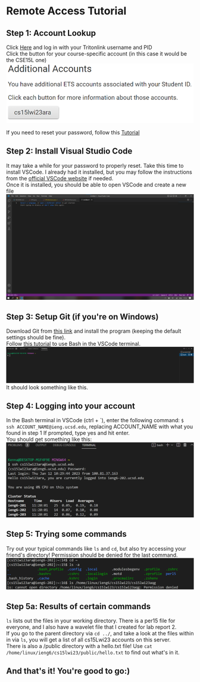 # Remote Access Tutorial  

## **Step 1: Account Lookup**  
Click [Here](https://sdacs.ucsd.edu/~icc/index.php) and log in with your Tritonlink username and PID  
Click the button for your course-specific account (in this case it would be the CSE15L one)  
![Image](accountLookup.png)  

If you need to reset your password, follow this [Tutorial](https://docs.google.com/document/d/1hs7CyQeh-MdUfM9uv99i8tqfneos6Y8bDU0uhn1wqho/edit)  
  
  
## **Step 2: Install Visual Studio Code**  
It may take a while for your password to properly reset. Take this time to install VSCode. I already had it installed, but you may follow the instructions from the [official VSCode website](https://code.visualstudio.com/) if needed.   
Once it is installed, you should be able to open VSCode and create a new file  
![image](vscode.png)
  
  
## **Step 3: Setup Git (if you're on Windows)**    
Download Git from [this link](https://gitforwindows.org/) and install the program (keeping the default settings should be fine).  
Follow [this tutorial](https://stackoverflow.com/questions/42606837/how-do-i-use-bash-on-windows-from-the-visual-studio-code-integrated-terminal/50527994#50527994) to use Bash in the VSCode terminal.  
![bash](bash.png)  
It should look something like this.
  
  
## **Step 4: Logging into your account**  
In the Bash terminal in VSCode (ctrl + \`), enter the following command: ```$ ssh ACCOUNT_NAME@ieng.ucsd.edu```, replacing ACCOUNT_NAME with what you found in step 1
If prompted, type yes and hit enter.  
You should get something like this:  
![login](login.png)
  
  
## **Step 5: Trying some commands**  
Try out your typical commands like ```ls``` and ```cd```, but also try accessing your friend's directory! Permission should be denied for the last command.  
![commands](commands.png)  

## **Step 5a: Results of certain commands** ##  
```ls``` lists out the files in your working directory. There is a per15 file for everyone, and I also have a wavelet file that I created for lab report 2.   
If you go to the parent directory via ```cd ../```, and take a look at the files within in via ```ls```, you will get a list of all cs15Lwi23 accounts on this server.  
There is also a /public directory with a hello.txt file! Use ```cat /home/linux/ieng6/cs15lwi23/public/hello.txt``` to find out what's in it.  
  
  
## And that's it! You're good to go:)



